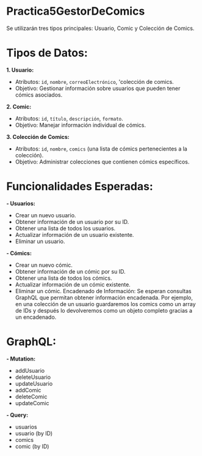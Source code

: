 # Practica5GestorDeComics
Se utilizarán tres tipos principales: Usuario, Comic y Colección de Comics.
# Tipos de Datos:
**1. Usuario:**
   - Atributos: `id`, `nombre`, `correoElectrónico`, 'colección de comics.
   - Objetivo: Gestionar información sobre usuarios que pueden tener cómics asociados.
     
**2. Comic:**
   - Atributos: `id`, `título`, `descripción`, `formato`.
   - Objetivo: Manejar información individual de cómics.
     
**3. Colección de Comics:**
   - Atributos: `id`, `nombre`, `comics` (una lista de cómics pertenecientes a la colección).
   - Objetivo: Administrar colecciones que contienen cómics específicos.
     
# Funcionalidades Esperadas:
**- Usuarios:**
  - Crear un nuevo usuario.
  - Obtener información de un usuario por su ID.
  - Obtener una lista de todos los usuarios.
  - Actualizar información de un usuario existente.
  - Eliminar un usuario.

**- Cómics:**
  - Crear un nuevo cómic.
  - Obtener información de un cómic por su ID.
  - Obtener una lista de todos los cómics.
  - Actualizar información de un cómic existente.
  - Eliminar un cómic.
Encadenado de Información:
Se esperan consultas GraphQL que permitan obtener información encadenada. Por ejemplo, en una colección de un usuario guardaremos los comics como un array de IDs y después lo devolveremos como un objeto completo gracias a un encadenado.

# GraphQL:
**- Mutation:**
-  addUsuario
-  deleteUsuario
-  updateUsuario
-  addComic
-  deleteComic
-  updateComic
  
**- Query:**
  -  usuarios
  -  usuario (by ID)
  -  comics
  -  comic (by ID)

